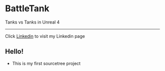 # BattleTank
Tanks vs Tanks in Unreal 4




---

Click [Linkedin](https://www.linkedin.com/in/anas-al-mughamsi-167134186/) to visit my Linkedin page 

## Hello!
- This is my first sourcetree project
